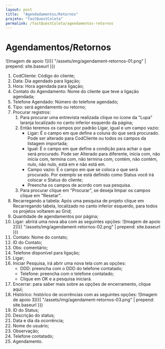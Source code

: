 ```yaml
---
layout: post
title:  "Agendadamentos/Retornos"
projeto: "fastQuestColeta"
permalink: /fastQuestColeta/agendamentos-retornos
---
```

# Agendamentos/Retornos
![Imagem de apoio 1]({{ "/assets/img/agendament-retornos-01.png" | prepend: site.baseurl }})
1.  CodCliente: Código do cliente;
2. Data: Dia agendado para ligação;
3. Hora: Hora agendada para ligação;
4. Contato do Agendamento: Nome do cliente que teve a ligação agendada;
5. Telefone Agendado: Número do telefone agendado;
6. Tipo: será agendamento ou retorno;
7. Procurar registros:
    1. Para procurar uma entrevista realizada clique no ícone da "Lupa" laranja localizado no canto inferior esquerdo da página;
    2. Então teremos os campos por padrão Ligar, igual e um campo vazio:
        - Ligar: É o campo em que define a coluna do que será procurado. Pode ser alterado para CodCliente ou todos os campos da listagem importada;
        - Igual: É o campo em que define a condição para achar o que será procurado. Pode ser Alterado para diferente, inicia com, não inicia com, termina com, não termina com, contém, não contém, nulo, não nulo, está em e não está em.
        - Campo vazio: É o campo em que se coloca o que será procurado. Por exemplo se está definido como Status você irá colocar o Status do cliente;
        - Preencha os campos de acordo com sua pesquisa.
    3. Para procurar clique em "Procurar", se deseja limpar os campos clique em "Resetar".
8. Recarregando a tabela: Após uma pesquisa de projeto clique em Recarregando tabela, localizado no canto inferior esquerdo, para todos os projetos voltarem ao Grid;
9. Quantidade de agendamentos por página;
10. Ligar: abrirá uma nova aba com as seguintes opções:
![Imagem de apoio 2]({{ "/assets/img/agendament-retornos-02.png" | prepend: site.baseurl }})
11. Contato: Nome do contato;
12. ID do Contato;
13. Obs: comentário;
14. Telefone disponível para ligação;
15. Ligar;
16. Iniciar Pesquisa, irá abrir uma nova tela com as opções:
    - DDD: preencha com o DDD do telefone contatado;
    - Telefone: preencha com o telefone contatado;
    - Clique em OK e a pesquisa iniciará.
17. Encerrar: para saber mais sobre as opções de encerramento, clique aqui;
18. Histórico: histórico de ocorrências com as seguintes opções:
![Imagem de apoio 3]({{ "/assets/img/agendament-retornos-03.png" | prepend: site.baseurl }})
19. ID do Status;
20. Descrição do status;
21. Data e dia da ocorrência;
22. Nome do usuário;
23. Observação;
24. Telefone contatado;
25. Agendamento.
